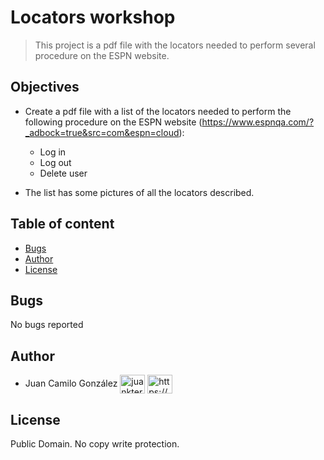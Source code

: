 # Locators workshop
> This project is a pdf file with the locators needed to perform several procedure on the ESPN website. 

## Objectives

- Create a pdf file with a list of the locators needed to perform the following procedure on the ESPN website (https://www.espnqa.com/?_adbock=true&src=com&espn=cloud):
  - Log in
  - Log out
  - Delete user

- The list has some pictures of all the locators described.  

## Table of content

* [Bugs](#bugs)
* [Author](#author)
* [License](#license)

## Bugs

No bugs reported

## Author

- Juan Camilo González <a href="https://twitter.com/juankter" target="blank"><img align="center" src="https://raw.githubusercontent.com/rahuldkjain/github-profile-readme-generator/master/src/images/icons/Social/twitter.svg" alt="juankter" height="30" width="40" /></a>
  <a href="https://bit.ly/2MBNR0t" target="blank"><img align="center" src="https://raw.githubusercontent.com/rahuldkjain/github-profile-readme-generator/master/src/images/icons/Social/linked-in-alt.svg" alt="https://bit.ly/2mbnr0t" height="30" width="40" /></a>

## License

Public Domain. No copy write protection.